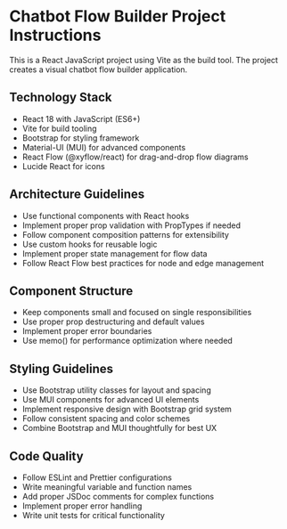 <!-- Use this file to provide workspace-specific custom instructions to Copilot. For more details, visit https://code.visualstudio.com/docs/copilot/copilot-customization#_use-a-githubcopilotinstructionsmd-file -->

# Chatbot Flow Builder Project Instructions

This is a React JavaScript project using Vite as the build tool. The project creates a visual chatbot flow builder application.

## Technology Stack
- React 18 with JavaScript (ES6+)
- Vite for build tooling
- Bootstrap for styling framework
- Material-UI (MUI) for advanced components
- React Flow (@xyflow/react) for drag-and-drop flow diagrams
- Lucide React for icons

## Architecture Guidelines
- Use functional components with React hooks
- Implement proper prop validation with PropTypes if needed
- Follow component composition patterns for extensibility
- Use custom hooks for reusable logic
- Implement proper state management for flow data
- Follow React Flow best practices for node and edge management

## Component Structure
- Keep components small and focused on single responsibilities
- Use proper prop destructuring and default values
- Implement proper error boundaries
- Use memo() for performance optimization where needed

## Styling Guidelines
- Use Bootstrap utility classes for layout and spacing
- Use MUI components for advanced UI elements
- Implement responsive design with Bootstrap grid system
- Follow consistent spacing and color schemes
- Combine Bootstrap and MUI thoughtfully for best UX

## Code Quality
- Follow ESLint and Prettier configurations
- Write meaningful variable and function names
- Add proper JSDoc comments for complex functions
- Implement proper error handling
- Write unit tests for critical functionality
